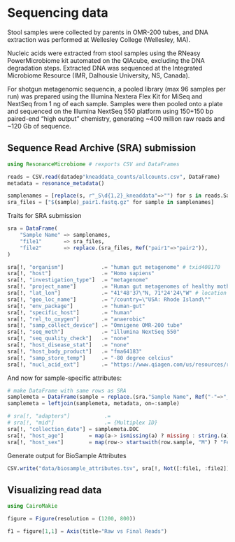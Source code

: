 # Sequencing data

Stool samples were collected by parents in OMR-200 tubes,
and DNA extraction was performed at Wellesley College (Wellesley, MA).

Nucleic acids were extracted from stool samples
using the RNeasy PowerMicrobiome kit automated on the QIAcube,
excluding the DNA degradation steps.
Extracted DNA was sequenced at the Integrated Microbiome Resource (IMR, Dalhousie University, NS, Canada).

For shotgun metagenomic sequencin, a pooled library (max 96 samples per run)
was prepared using the Illumina Nextera Flex Kit for MiSeq and NextSeq from 1 ng of each sample.
Samples were then pooled onto a plate and sequenced on the Illumina NextSeq 550 platform
using 150+150 bp paired-end “high output” chemistry,
generating ~400 million raw reads and ~120 Gb of sequence. 

## Sequence Read Archive (SRA) submission

```julia
using ResonanceMicrobiome # rexports CSV and DataFrames

reads = CSV.read(datadep"kneaddata_counts/allcounts.csv", DataFrame)
metadata = resonance_metadata()
```

```julia
samplenames = [replace(s, r"_S\d{1,2}_kneaddata"=>"") for s in reads.Sample]
sra_files = ["$(sample)_pair1.fastq.gz" for sample in samplenames]
```


Traits for SRA submission

```julia
sra = DataFrame(
    "Sample Name" => samplenames,
    "file1"       => sra_files,
    "file2"       => replace.(sra_files, Ref("pair1"=>"pair2")),
)

sra[!, "organism"]            .= "human gut metagenome" # txid408170
sra[!, "host"]                .= "Homo sapiens"
sra[!, "investigation_type"]  .= "metagenome"
sra[!, "project_name"]        .= "Human gut metagenomes of healthy mothers and their children, Jan 19 '21"
sra[!, "lat_lon"]             .= "41°48'37\"N, 71°24'24\"W" # location of RI Women and Infants hospital
sra[!, "geo_loc_name"]        .= "/country=\"USA: Rhode Island\""
sra[!, "env_package"]         .= "human-gut"
sra[!, "specific_host"]       .= "human"
sra[!, "rel_to_oxygen"]       .= "anaerobic"
sra[!, "samp_collect_device"] .= "Omnigene OMR-200 tube"
sra[!, "seq_meth"]            .= "illumina NextSeq 550"
sra[!, "seq_quality_check"]   .= "none"
sra[!, "host_disease_stat"]   .= "none"
sra[!, "host_body_product"]   .= "fma64183"
sra[!, "samp_store_temp"]     .= "-80 degree celcius"
sra[!, "nucl_acid_ext"]       .= "https://www.qiagen.com/us/resources/resourcedetail?id=84c1f2e7-8db6-4957-a504-92bf9f82dd84"
```

And now for sample-specific attributes:

```julia
# make DataFrame with same rows as SRA
samplemeta = DataFrame(sample = replace.(sra."Sample Name", Ref("-"=>"_")))
samplemeta = leftjoin(samplemeta, metadata, on=:sample)

# sra[!, "adapters"]           .=
# sra[!, "mid"]                .= {Multiplex ID}
sra[!, "collection_date"] = samplemeta.DOC
sra[!, "host_age"]        = map(a-> ismissing(a) ? missing : string.(a) .* " days", samplemeta.correctedAgeDays)
sra[!, "host_sex"]        = map(row-> startswith(row.sample, "M") ? "Female" : row.childGender, eachrow(samplemeta))
```

Generate output for BioSample Attributes

```julia
CSV.write("data/biosample_attributes.tsv", sra[!, Not([:file1, :file2])])
```
## Visualizing read data

```julia
using CairoMakie

figure = Figure(resolution = (1200, 800))

f1 = figure[1,1] = Axis(title="Raw vs Final Reads")
```
